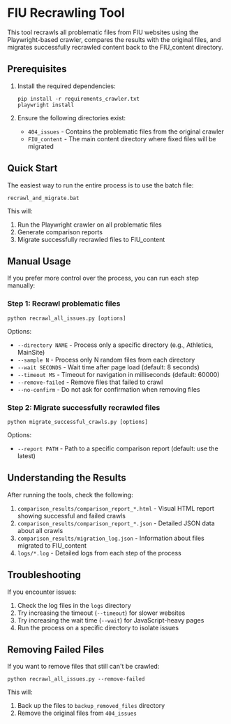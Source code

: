 # FIU Recrawling Tool

This tool recrawls all problematic files from FIU websites using the Playwright-based crawler, compares the results with the original files, and migrates successfully recrawled content back to the FIU_content directory.

## Prerequisites

1. Install the required dependencies:
   ```
   pip install -r requirements_crawler.txt
   playwright install
   ```

2. Ensure the following directories exist:
   - `404_issues` - Contains the problematic files from the original crawler
   - `FIU_content` - The main content directory where fixed files will be migrated

## Quick Start

The easiest way to run the entire process is to use the batch file:

```
recrawl_and_migrate.bat
```

This will:
1. Run the Playwright crawler on all problematic files
2. Generate comparison reports
3. Migrate successfully recrawled files to FIU_content

## Manual Usage

If you prefer more control over the process, you can run each step manually:

### Step 1: Recrawl problematic files

```
python recrawl_all_issues.py [options]
```

Options:
- `--directory NAME` - Process only a specific directory (e.g., Athletics, MainSite)
- `--sample N` - Process only N random files from each directory
- `--wait SECONDS` - Wait time after page load (default: 8 seconds)
- `--timeout MS` - Timeout for navigation in milliseconds (default: 60000)
- `--remove-failed` - Remove files that failed to crawl
- `--no-confirm` - Do not ask for confirmation when removing files

### Step 2: Migrate successfully recrawled files

```
python migrate_successful_crawls.py [options]
```

Options:
- `--report PATH` - Path to a specific comparison report (default: use the latest)

## Understanding the Results

After running the tools, check the following:

1. `comparison_results/comparison_report_*.html` - Visual HTML report showing successful and failed crawls
2. `comparison_results/comparison_report_*.json` - Detailed JSON data about all crawls
3. `comparison_results/migration_log.json` - Information about files migrated to FIU_content
4. `logs/*.log` - Detailed logs from each step of the process

## Troubleshooting

If you encounter issues:

1. Check the log files in the `logs` directory
2. Try increasing the timeout (`--timeout`) for slower websites
3. Try increasing the wait time (`--wait`) for JavaScript-heavy pages
4. Run the process on a specific directory to isolate issues

## Removing Failed Files

If you want to remove files that still can't be crawled:

```
python recrawl_all_issues.py --remove-failed
```

This will:
1. Back up the files to `backup_removed_files` directory
2. Remove the original files from `404_issues` 